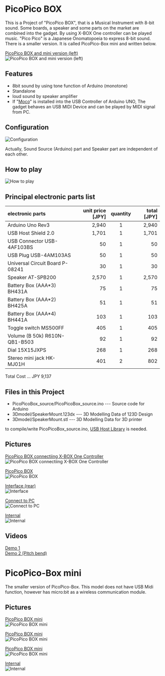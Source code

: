 PicoPico BOX
=========

This is a Project of "PicoPico BOX", that is a Musical Instrument with 8-bit sound.
Some boards, a speaker and some parts on the market are combined into the gadget.
By using X-BOX One controller can be played music.
"Pico Pico" is a Japanese Onomatopoeia to express 8-bit sound.
There is a smaller version. It is called PicoPico-Box mini and written below.

[PicoPico BOX and mini version (left)](img/PicoPicoBoxes.jpg)  
![PicoPico BOX and mini version (left)](img/PicoPicoBoxes_thum.jpg)


## Features

+ 8bit sound by using tone function of Arduino (monotone)
+ Standalone
+ loud sound by speaker amplifier
+ If "[Moco](http://morecatlab.akiba.coocan.jp/lab/index.php/aruino/midi-firmware-for-arduino-uno-moco/)" is installed into the USB Controller of  Arduino UNO, The gadget behaves an USB MIDI Device and can be played by MIDI signal from PC.


## Configuration

![Configuration](img/Configuration.png)

Actually, Sound Source (Arduino) part and Speaker part are independent of each other.


## How to play

![How to play](img/HowToPlay.png)


## Principal electronic parts list

|electronic parts|unit price [JPY]|quantity|total [JPY]|
|:-----------|------------:|:------------:|------------:|
|Arduino Uno Rev3|2,940|1|2,940|
|USB Host Shield 2.0|1,701|1|1,701|
|USB Connector USB-4AF103BS|50|1|50|
|USB Plug USB-4AM103AS|50|1|50|
|Universal Circuit Board P-08241|30|1|30|
|Speaker AT-SPB200|2,570|1|2,570|
|Battery Box (AAA*3) BH431A|75|1|75|
|Battery Box (AAA*2) BH425A|51|1|51|
|Battery Box (AAA*4) BH441A|103|1|103|
|Toggle switch MS500FF|405|1|405|
|Volume (B 50k) R610N-QB1-B503|92|1|92|
|Dial 15X15JXPS|268|1|268|
|Stereo mini jack HK-MJ01H|401|2|802|

Total Cost ... JPY 9,137


## Files in this Project

+ PicoPicoBox_source/PicoPicoBox_source.ino --- Source code for Arduino
+ 3Dmodel/SpeakerMount.123dx --- 3D Modelling Data of 123D Design
+ 3Dmodel/SpeakerMount.stl --- 3D Modelling Data for 3D printer

to compile/write PicoPicoBox_source.ino,  [USB Host Library](https://github.com/felis/USB_Host_Shield_2.0) is needed.

## Pictures

[PicoPico BOX connectiing X-BOX One Controller](img/PicoPicoBox.jpg)  
![PicoPico BOX connectiing X-BOX One Controller](img/PicoPicoBox_thum.jpg)

[PicoPico BOX](img/PicoPicoBox_NoPad.jpg)  
![PicoPico BOX](img/PicoPicoBox_NoPad_thum.jpg)

[Interface (rear)](img/Interface.jpg)  
![Interface](img/Interface_thum.jpg)

[Connect to PC](img/UsbMidi.jpg)  
![Connect to PC](img/UsbMidi_thum.jpg)

[Internal](img/Internal.jpg)  
![Internal](img/Internal_thum.jpg)


## Videos

[Demo 1](https://mastodos.com/@mashigure/100610630158137810)  
[Demo 2 (Pitch bend)](https://mastodos.com/@mashigure/100684869354390235)


# PicoPico-Box mini

The smaller version of PicoPico-Box.
This model does not have USB Midi function, however has micro:bit as a wireless communication module.


## Pictures

[PicoPico BOX mini](img/PicoPicoBoxMini.jpg)  
![PicoPico BOX mini](img/PicoPicoBoxMini_thum.jpg)

[PicoPico BOX mini](img/mini_portable.jpg)  
![PicoPico BOX mini](img/mini_portable_thum.jpg)

[PicoPico BOX mini](img/PortablePicoPicoBox.jpg)  
![PicoPico BOX mini](img/PortablePicoPicoBox_thum.jpg)

[Internal](img/mini_internal.jpg)  
![Internal](img/mini_internal_thum.jpg)
